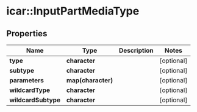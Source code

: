 # icar::InputPartMediaType


## Properties

Name | Type | Description | Notes
------------ | ------------- | ------------- | -------------
**type** | **character** |  | [optional] 
**subtype** | **character** |  | [optional] 
**parameters** | **map(character)** |  | [optional] 
**wildcardType** | **character** |  | [optional] 
**wildcardSubtype** | **character** |  | [optional] 


